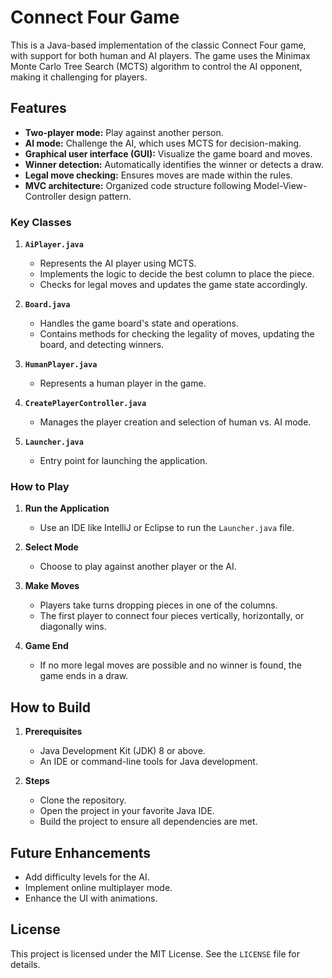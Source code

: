 # Connect Four Game

This is a Java-based implementation of the classic Connect Four game, with support for both human and AI players. The game uses the Minimax Monte Carlo Tree Search (MCTS) algorithm to control the AI opponent, making it challenging for players.

## Features

- **Two-player mode:** Play against another person.
- **AI mode:** Challenge the AI, which uses MCTS for decision-making.
- **Graphical user interface (GUI):** Visualize the game board and moves.
- **Winner detection:** Automatically identifies the winner or detects a draw.
- **Legal move checking:** Ensures moves are made within the rules.
- **MVC architecture:** Organized code structure following Model-View-Controller design pattern.


### Key Classes

1. **`AiPlayer.java`**
   - Represents the AI player using MCTS.
   - Implements the logic to decide the best column to place the piece.
   - Checks for legal moves and updates the game state accordingly.

2. **`Board.java`**
   - Handles the game board's state and operations.
   - Contains methods for checking the legality of moves, updating the board, and detecting winners.

3. **`HumanPlayer.java`**
   - Represents a human player in the game.

4. **`CreatePlayerController.java`**
   - Manages the player creation and selection of human vs. AI mode.

5. **`Launcher.java`**
   - Entry point for launching the application.

### How to Play

1. **Run the Application**
   - Use an IDE like IntelliJ or Eclipse to run the `Launcher.java` file.

2. **Select Mode**
   - Choose to play against another player or the AI.

3. **Make Moves**
   - Players take turns dropping pieces in one of the columns.
   - The first player to connect four pieces vertically, horizontally, or diagonally wins.

4. **Game End**
   - If no more legal moves are possible and no winner is found, the game ends in a draw.

## How to Build

1. **Prerequisites**
   - Java Development Kit (JDK) 8 or above.
   - An IDE or command-line tools for Java development.

2. **Steps**
   - Clone the repository.
   - Open the project in your favorite Java IDE.
   - Build the project to ensure all dependencies are met.

## Future Enhancements

- Add difficulty levels for the AI.
- Implement online multiplayer mode.
- Enhance the UI with animations.

## License

This project is licensed under the MIT License. See the `LICENSE` file for details.
